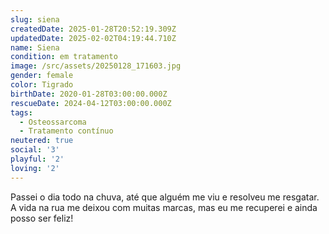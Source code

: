 ```yaml
---
slug: siena
createdDate: 2025-01-28T20:52:19.309Z
updatedDate: 2025-02-02T04:19:44.710Z
name: Siena
condition: em tratamento
image: /src/assets/20250128_171603.jpg
gender: female
color: Tigrado
birthDate: 2020-01-28T03:00:00.000Z
rescueDate: 2024-04-12T03:00:00.000Z
tags:
  - Osteossarcoma
  - Tratamento contínuo
neutered: true
social: '3'
playful: '2'
loving: '2'
---
```



Passei o dia todo na chuva, até que alguém me viu e resolveu me resgatar. A vida na rua me deixou com muitas marcas, mas eu me recuperei e ainda posso ser feliz! 
